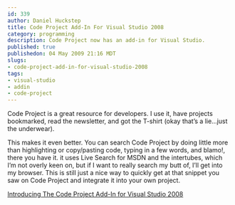 ```yaml
--- 
id: 339
author: Daniel Huckstep
title: Code Project Add-In For Visual Studio 2008
category: programming
description: Code Project now has an add-in for Visual Studio.
published: true
publishedon: 04 May 2009 21:16 MDT
slugs: 
- code-project-add-in-for-visual-studio-2008
tags: 
- visual-studio
- addin
- code-project
---
```

Code Project is a great resource for developers. I use it, have projects
bookmarked, read the newsletter, and got the T-shirt (okay that’s a
lie…just the underwear).

This makes it even better. You can search Code Project by doing little
more than highlighting or copy/pasting code, typing in a few words, and
blamo!, there you have it. it uses Live Search for MSDN and the
intertubes, which I’m not overly keen on, but if I want to really search
my butt of, I’ll get into my browser. This is still just a nice way to
quickly get at that snippet you saw on Code Project and integrate it
into your own project.

[Introducing The Code Project Add-In for Visual Studio
2008](http://www.codeproject.com/services/addins/)
